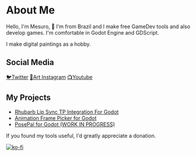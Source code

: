 # About Me

Hello, I'm Mesuro, 👋 I'm from Brazil and I make free GameDev tools and also develop games.
I'm comfortable in Godot Engine and GDScript.

I make digital paintings as a hobby.

## Social Media
[🐦Twitter](https://twitter.com/CrowMesuro)
[🎨Art Instagram](https://www.instagram.com/animesuro/)
[📺Youtube](https://www.youtube.com/channel/UC3N9EgHVUHwKj0W3oLWCsMg)

## My Projects
- [Rhubarb Lip Sync TP Integration For Godot](https://github.com/AniMesuro/rhubarb-lipsync-tp-integration-godot)
- [Animation Frame Picker for Godot](https://github.com/AniMesuro/Animation-Frame-Picker-for-Godot)
- [PosePal for Godot (WORK IN PROGRESS)](https://github.com/AniMesuro/posepal)



If you found my tools useful, I'd greatly appreciate a donation.</p>
[![ko-fi](https://www.ko-fi.com/img/githubbutton_sm.svg)](https://ko-fi.com/V7V82FBZH)
